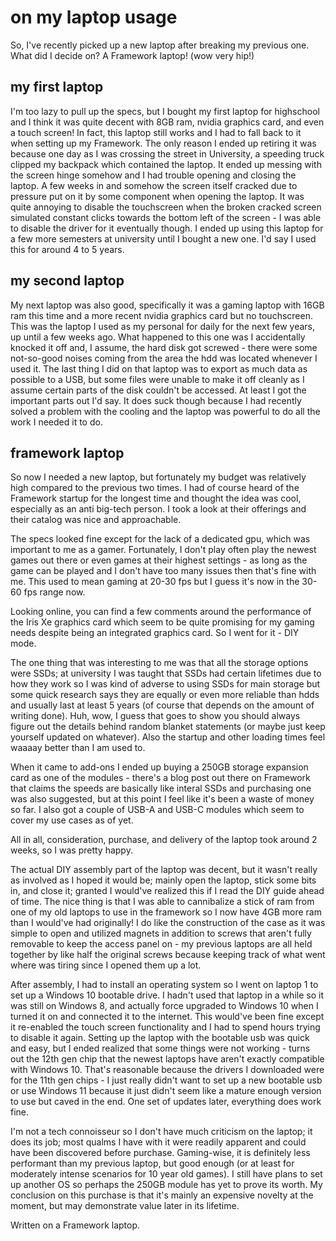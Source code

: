# on my laptop usage

So, I've recently picked up a new laptop after breaking my previous one. What
did I decide on? A Framework laptop! (wow very hip!)

## my first laptop

I'm too lazy to pull up the specs, but I bought my first laptop for highschool
and I think it was quite decent with 8GB ram, nvidia graphics card, and even a
touch screen! In fact, this laptop still works and I had to fall back to it
when setting up my Framework. The only reason I ended up retiring it was
because one day as I was crossing the street in University, a speeding truck
clipped my backpack which contained the laptop. It ended up messing with the
screen hinge somehow and I had trouble opening and closing the laptop. A few
weeks in and somehow the screen itself cracked due to pressure put on it by some
component when opening the laptop. It was quite annoying to disable the
touchscreen when the broken cracked screen simulated constant clicks towards the
bottom left of the screen - I was able to disable the driver for it eventually
though. I ended up using this laptop for a few more semesters at university
until I bought a new one. I'd say I used this for around 4 to 5 years.

## my second laptop

My next laptop was also good, specifically it was a gaming laptop with 16GB
ram this time and a more recent nvidia graphics card but no touchscreen.
This was the laptop I used as my personal for daily for the next few years, up
until a few weeks ago. What happened to this one was I accidentally knocked it
off and, I assume, the hard disk got screwed - there were some not-so-good
noises coming from the area the hdd was located whenever I used it. The last
thing I did on that laptop was to export as much data as possible to a USB, but
some files were unable to make it off cleanly as I assume certain parts of the
disk couldn't be accessed. At least I got the important parts out I'd say. It
does suck though because I had recently solved a problem with the cooling and
the laptop was powerful to do all the work I needed it to do.

## framework laptop

So now I needed a new laptop, but fortunately my budget was relatively
high compared to the previous two times. I had of course heard of the Framework
startup for the longest time and thought the idea was cool, especially as an
anti big-tech person. I took a look at their offerings and their catalog was
nice and approachable.

The specs looked fine except for the lack of a dedicated gpu, which was important
to me as a gamer. Fortunately, I don't play often play the newest games out
there or even games at their highest settings - as long as the game can be played
and I don't have too many issues then that's fine with me. This used to mean
gaming at 20-30 fps but I guess it's now in the 30-60 fps range now.

Looking online, you can find a few comments around the performance of the Iris
Xe graphics card which seem to be quite promising for my gaming needs despite
being an integrated graphics card. So I went for it - DIY mode.

The one thing that was interesting to me was that all the storage options were
SSDs; at university I was taught that SSDs had certain lifetimes due to how they
work so I was kind of adverse to using SSDs for main storage but some quick
research says they are equally or even more reliable than hdds and usually last
at least 5 years (of course that depends on the amount of writing done). Huh,
wow, I guess that goes to show you should always figure out the details behind
random blanket statements (or maybe just keep yourself updated on whatever).
Also the startup and other loading times feel waaaay better than I am used to.

When it came to add-ons I ended up buying a 250GB storage expansion card as one
of the modules - there's a blog post out there on Framework that claims the
speeds are basically like interal SSDs and purchasing one was also suggested,
but at this point I feel like it's been a waste of money so far. I also got a
couple of USB-A and USB-C modules which seem to cover my use cases as of yet.

All in all, consideration, purchase, and delivery of the laptop took around 2
weeks, so I was pretty happy.

The actual DIY assembly part of the laptop was decent, but it wasn't really as
involved as I hoped it would be; mainly open the laptop, stick some bits in, and
close it; granted I would've realized this if I read the DIY guide ahead of
time. The nice thing is that I was able to cannibalize a stick of ram from one
of my old laptops to use in the framework so I now have 4GB more ram than I
would've had originally! I do like the construction of the case as it was simple
to open and utilized magnets in addition to screws that aren't fully removable
to keep the access panel on - my previous laptops are all held together by like
half the original screws because keeping track of what went where was tiring
since I opened them up a lot.

After assembly, I had to install an operating system so I went on laptop 1 to
set up a Windows 10 bootable drive. I hadn't used that laptop in a while so it
was still on Windows 8, and actually force upgraded to Windows 10 when I turned
it on and connected it to the internet. This would've been fine except it
re-enabled the touch screen functionality and I had to spend hours trying to
disable it again. Setting up the laptop with the bootable usb was quick and
easy, but I ended realized that some things were not working - turns out the
12th gen chip that the newest laptops have aren't exactly compatible with
Windows 10. That's reasonable because the drivers I downloaded were for the
11th gen chips - I just really didn't want to set up a new bootable usb or use
Windows 11 because it just didn't seem like a mature enough version to use but
caved in the end. One set of updates later, everything does work fine.

I'm not a tech connoisseur so I don't have much criticism on the laptop; it
does its job; most qualms I have with it were readily apparent and could have been
discovered before purchase. Gaming-wise, it is definitely less performant
than my previous laptop, but good enough (or at least for moderately intense
scenarios for 10 year old games). I still have plans to set up another OS so perhaps
the 250GB module has yet to prove its worth. My conclusion on this purchase is
that it's mainly an expensive novelty at the moment, but may demonstrate value
later in its lifetime.

Written on a Framework laptop.
